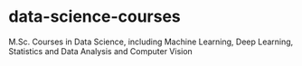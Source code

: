 # data-science-courses
M.Sc. Courses in Data Science, including Machine Learning, Deep Learning, Statistics and Data Analysis and Computer Vision
